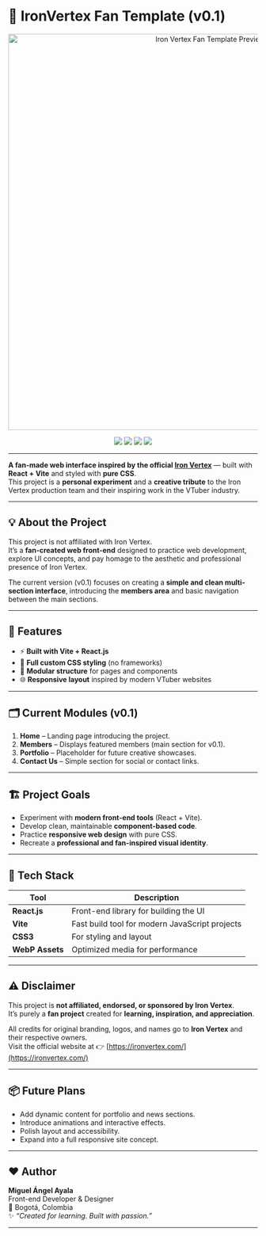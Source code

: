 # 🌟 IronVertex Fan Template (v0.1)

<p align="center">
  <img src="public/mockups/Team_IronVortex.gif" alt="Iron Vertex Fan Template Preview" width="800"/>
</p>

<p align="center">
  <a href="https://react.dev/" target="_blank"><img src="https://img.shields.io/badge/Made%20with-React-61DAFB?logo=react&logoColor=white&style=for-the-badge" /></a>
  <a href="https://vitejs.dev/" target="_blank"><img src="https://img.shields.io/badge/Built%20with-Vite-646CFF?logo=vite&logoColor=white&style=for-the-badge" /></a>
  <img src="https://img.shields.io/badge/Version-0.1-blue?style=for-the-badge" />
  <img src="https://img.shields.io/badge/Type-Fan%20Project-purple?style=for-the-badge" />
</p>

---

**A fan-made web interface inspired by the official [Iron Vertex](https://ironvertex.com/)** — built with **React + Vite** and styled with **pure CSS**.  
This project is a **personal experiment** and a **creative tribute** to the Iron Vertex production team and their inspiring work in the VTuber industry.

---

## 💡 About the Project

This project is not affiliated with Iron Vertex.  
It’s a **fan-created web front-end** designed to practice web development, explore UI concepts, and pay homage to the aesthetic and professional presence of Iron Vertex.

The current version (v0.1) focuses on creating a **simple and clean multi-section interface**, introducing the **members area** and basic navigation between the main sections.

---

## 🚀 Features

- ⚡ **Built with Vite + React.js**
- 🎨 **Full custom CSS styling** (no frameworks)
- 🧩 **Modular structure** for pages and components
- 🌐 **Responsive layout** inspired by modern VTuber websites

---

## 🗂️ Current Modules (v0.1)

1. **Home** – Landing page introducing the project.  
2. **Members** – Displays featured members (main section for v0.1).  
3. **Portfolio** – Placeholder for future creative showcases.  
4. **Contact Us** – Simple section for social or contact links.

---

## 🏗️ Project Goals

- Experiment with **modern front-end tools** (React + Vite).  
- Develop clean, maintainable **component-based code**.  
- Practice **responsive web design** with pure CSS.  
- Recreate a **professional and fan-inspired visual identity**.

---

## 🧰 Tech Stack

| Tool | Description |
|------|--------------|
| **React.js** | Front-end library for building the UI |
| **Vite** | Fast build tool for modern JavaScript projects |
| **CSS3** | For styling and layout |
| **WebP Assets** | Optimized media for performance |

---

## ⚠️ Disclaimer

This project is **not affiliated, endorsed, or sponsored by Iron Vertex**.  
It’s purely a **fan project** created for **learning, inspiration, and appreciation**.

All credits for original branding, logos, and names go to **Iron Vertex** and their respective owners.  
Visit the official website at 👉 [https://ironvertex.com/](https://ironvertex.com/)

---

## 📦 Future Plans

- Add dynamic content for portfolio and news sections.  
- Introduce animations and interactive effects.  
- Polish layout and accessibility.  
- Expand into a full responsive site concept.

---

## ❤️ Author

**Miguel Ángel Ayala**  
Front-end Developer & Designer  
📍 Bogotá, Colombia  
✨ _“Created for learning. Built with passion.”_

---
